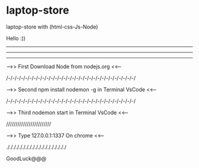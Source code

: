 # laptop-store
laptop-store with (html-css-Js-Node)

Hello :))

------------------------------------------------------------
------------------------------------------------------------
------------------------------------------------------------


-->> First Download Node from nodejs.org <<--

/-/-/-/-/-/-/-/-/-/-/-/-/-/-/-/-/-/-/-/-/-/-/-/-/-/-/-/-/-/-/

-->> Second  npm install nodemon -g in Terminal VsCode  <<--

/-/-/-/-/-/-/-/-/-/-/-/-/-/-/-/-/-/-/-/-/-/-/-/-/-/-/-/-/-/-/

-->> Third nodemon start in Terminal VsCode  <<--

\/\/\/\/\/\/\/\/\/\/\/\/\/\/\/\/\/\/\/\/\/\/\/\/

-->> Type 127.0.0.1:1337  On chrome <<--

./././././././././././././././././././


GoodLuck@@@

